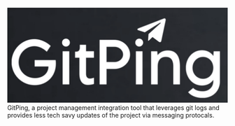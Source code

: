 ![Logo](/assets/images/gitping_long.png "Logo")
GitPing, a project management integration tool that leverages git logs and provides less tech savy updates of the project via messaging protocals.
